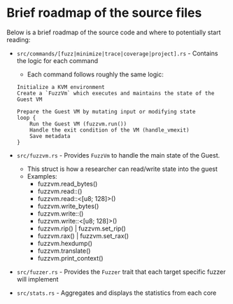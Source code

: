 # Brief roadmap of the source files

Below is a brief roadmap of the source code and where to potentially start reading:

* `src/commands/[fuzz|minimize|trace|coverage|project].rs` - Contains the logic for each command
    - Each command follows roughly the same logic:

    ```
    Initialize a KVM environment
    Create a `FuzzVm` which executes and maintains the state of the Guest VM

    Prepare the Guest VM by mutating input or modifying state
    loop {
        Run the Guest VM (fuzzvm.run())
        Handle the exit condition of the VM (handle_vmexit)
        Save metadata
    }
    ```

* `src/fuzzvm.rs` - Provides `FuzzVm` to handle the main state of the Guest.
    - This struct is how a researcher can read/write state into the guest
    - Examples:
        - fuzzvm.read_bytes()
        - fuzzvm.read::<u32>()
        - fuzzvm.read::<[u8; 128]>()
        - fuzzvm.write_bytes()
        - fuzzvm.write::<u32>()
        - fuzzvm.write::<[u8; 128]>()
        - fuzzvm.rip() | fuzzvm.set_rip()
        - fuzzvm.rax() | fuzzvm.set_rax()
        - fuzzvm.hexdump()
        - fuzzvm.translate()
        - fuzzvm.print_context()

* `src/fuzzer.rs` - Provides the `Fuzzer` trait that each target specific fuzzer will implement
* `src/stats.rs` - Aggregates and displays the statistics from each core
